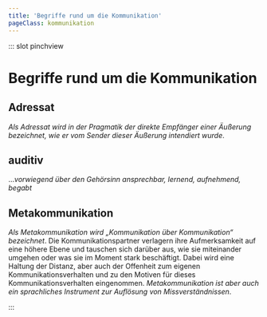 ```yaml
---
title: 'Begriffe rund um die Kommunikation'
pageClass: kommunikation
---
```


::: slot pinchview

<infoBox>

# Begriffe rund um die Kommunikation

</infoBox>

## Adressat

*Als Adressat wird in der Pragmatik der direkte Empfänger einer Äußerung bezeichnet, wie er vom Sender dieser Äußerung intendiert wurde*. 

## auditiv

...*vorwiegend über den Gehörsinn ansprechbar, lernend, aufnehmend, begabt*

## Metakommunikation

*Als Metakommunikation wird „Kommunikation über Kommunikation“ bezeichnet*. Die Kommunikationspartner verlagern ihre Aufmerksamkeit auf eine höhere Ebene und tauschen sich darüber aus, wie sie miteinander umgehen oder was sie im Moment stark beschäftigt. Dabei wird eine Haltung der Distanz, aber auch der Offenheit zum eigenen Kommunikationsverhalten und zu den Motiven für dieses Kommunikationsverhalten eingenommen. *Metakommunikation ist aber auch ein sprachliches Instrument zur Auflösung von Missverständnissen*.

:::

<pinchView />
